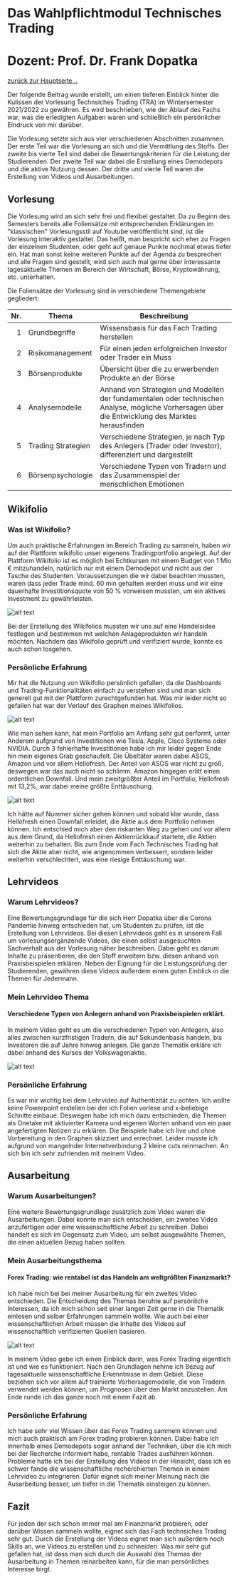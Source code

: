 # Das Wahlpflichtmodul Technisches Trading
# Dozent: Prof. Dr. Frank Dopatka

[zurück zur Hauptseite...](https://informatik-mannheim.github.io/iExpo-Winter-2021/)

Der folgende Beitrag wurde erstellt, um einen tieferen Einblick hinter die Kulissen der Vorlesung Technsiches Trading (TRA) im Wintersemester 2021/2022 zu gewähren.
Es wird beschrieben, wie der Ablauf des Fachs war, was die erledigten Aufgaben waren und schließlich ein persönlicher Eindruck von mir darüber.

Die Vorlesung setzte sich aus vier verschiedenen Abschnitten zusammen. Der erste Teil war die Vorlesung an sich und die Vermittlung des Stoffs. Der zweite bis vierte Teil sind dabei die Bewertungskriterien für die Leistung der Studierenden. Der zweite Teil war dabei die Erstellung eines Demodepots und die aktive Nutzung dessen. Der dritte und vierte Teil waren die Erstellung von Videos und Ausarbeitungen.

## Vorlesung
Die Vorlesung wird an sich sehr frei und flexibel gestaltet. Da zu Beginn des Semesters bereits alle Foliensätze mit entsprechenden Erklärungen im "klassischen" Vorlesungsstil auf Youtube veröffentlicht sind, ist die Vorlesung interaktiv gestaltet. Das heißt, man bespricht sich eher zu Fragen der einzelnen Studenten, oder geht auf genaue Punkte nochmal etwas tiefer ein. Hat man sonst keine weiteren Punkte auf der Agenda zu besprechen und alle Fragen sind gestellt, wird sich auch mal gerne über interessante tagesaktuelle Themen im Bereich der Wirtschaft, Börse, Kryptowährung, etc. unterhalten.

Die Foliensätze der Vorlesung sind in verschiedene Themengebiete gegliedert:


|Nr.| Thema      | Beschreibung          |
|---:| ------------- | ------------- |
|1| Grundbegriffe      | Wissensbasis für das Fach Trading herstellen |
|2| Risikomanagement     | Für einen jeden erfolgreichen Investor oder Trader ein Muss |
|3| Börsenprodukte | Übersicht über die zu erwerbenden Produkte an der Börse   |
|4| Analysemodelle | Anhand von Strategien und Modellen der fundamentalen oder technischen Analyse, mögliche Vorhersagen über die Entwicklung des Marktes herausfinden |
|5| Trading Strategien | Verschiedene Strategien, je nach Typ des Anlegers (Trader oder Investor), differenziert und dargestellt  |
|6| Börsenpsychologie | Verschiedene Typen von Tradern und das Zusammenspiel der menschlichen Emotionen  |

## Wikifolio
### Was ist Wikifolio?
Um auch praktische Erfahrungen im Bereich Trading zu sammeln, haben wir auf der Plattform wikifolio unser eigenens Tradingportfolio angelegt. Auf der Plattform Wikifolio ist es möglich bei Echtkursen mit einem Budget von 1 Mio € mitzuhandeln, natürlich nur mit einem Demodepot und nicht aus der Tasche des Studenten. Voraussetzungen die wir dabei beachten mussten, waren dass jeder Trade mind. 60 min gehalten werden muss und wir eine dauerhafte Investitionsquote von 50 % vorweisen mussten, um ein aktives Investment zu gewährleisten.

![alt text](TRA_Handelsidee.png "Handelsidee")

Bei der Erstellung des Wikifolios mussten wir uns auf eine Handelsidee festlegen und bestimmen mit welchen Anlageprodukten wir handeln möchten. Nachdem das Wikifolio geprüft und verifiziert wurde, konnte es auch schon losgehen.

### Persönliche Erfahrung
Mir hat die Nutzung von Wikifolio persönlich gefallen, da die Dashboards und Trading-Funktionalitäten einfach zu verstehen sind und man sich generell gut mit der Plattform zurechtgefunden hat. Was mir leider nicht so gefallen hat war der Verlauf des Graphen meines Wikifolios.

![alt text](Wikifolio.png "Wikifolio")

Wie man sehen kann, hat mein Portfolio am Anfang sehr gut performt, unter Anderem aufgrund von Investitionen wie Tesla, Apple, Cisco Systems oder NVIDIA. Durch 3 fehlerhafte Investitionen habe ich mir leider gegen Ende hin mein eigenes Grab geschaufelt. Die Übeltäter waren dabei ASOS, Amazon und vor allem Hellofresh. Der Anteil von ASOS war nicht zu groß, deswegen war das auch nicht so schlimm. Amazon hingegen erlitt einen ordentlichen Downfall. Und mein zweitgrößter Anteil im Portfolio, Hellofresh mit 13,2%, war dabei meine größte Enttäuschung.

![alt text](Hellofresh.png "Hellofresh")

Ich hätte auf Nummer sicher gehen können und sobald klar wurde, dass Hellofresh einen Downfall erleidet, die Aktie aus dem Portfolio nehmen können. Ich entschied mich aber den riskanten Weg zu gehen und vor allem aus dem Grund, da Hellofresh einen Aktienrückkauf startete, die Aktien weiterhin zu behalten. Bis zum Ende vom Fach Technisches Trading hat sich die Aktie aber nicht, wie angenommen verbessert, sondern leider weiterhin verschlechtert, was eine riesige Enttäuschung war.

## Lehrvideos
### Warum Lehrvideos?
Eine Bewertungsgrundlage für die sich Herr Dopatka über die Corona Pandemie hinweg entschieden hat, um Studenten zu prüfen, ist die Erstellung von Lehrvideos. Bei diesen Lehrvideos geht es in unserem Fall um vorlesungsergänzende Videos, die einen selbst ausgesuchten Sachverhalt aus der Vorlesung näher beschreiben. Dabei geht es darum Inhalte zu präsentieren, die den Stoff erweitern bzw. diesen anhand von Praxisbeispielen erklären.
Neben der Eignung für die Leistungsprüfung der Studierenden, gewähren diese Videos außerdem einen guten Einblick in die Themen für Jedermann.

### Mein Lehrvideo Thema
#### Verschiedene Typen von Anlegern anhand von Praxisbeispielen erklärt.

In meinem Video geht es um die verschiedenen Typen von Anlegern, also alles zwischen kurzfristigen Tradern, die auf Sekundenbasis handeln, bis Investoren die auf Jahre hinweg anlegen. Die ganze Thematik erkläre ich dabei anhand des Kurses der Volkswagenaktie.

![alt text](VID_Screen.png "Screenshot aus dem Lehrvideo")

### Persönliche Erfahrung

Es war mir wichtig bei dem Lehrvideo auf Authentizität zu achten. Ich wollte keine Powerpoint erstellen bei der ich Folien vorlese und x-beliebige Schnitte einbaue. Deswegen habe ich mich dazu entschieden, die Themen als Onetake mit aktivierter Kamera und eigenen Worten anhand von ein paar angefertigten Notizen zu erklären. Die Beispiele habe ich live und ohne Vorbereitung in den Graphen skizziert und errechnet. Leider musste ich aufgrund von mangelnder Internetverbindung 2 kleine cuts reinmachen. An sich bin ich sehr zufrienden mit meinem Video.

## Ausarbeitung
### Warum Ausarbeitungen?
Eine weitere Bewertungsgrundlage zusätzlich zum Video waren die Ausarbeitungen. Dabei konnte man sich entscheiden, ein zweites Video anzufertigen oder eine wissenschaftliche Arbeit zu schreiben. Dabei handelt es sich im Gegensatz zum Video, um selbst ausgewählte Themen, die einen aktuellen Bezug haben sollten.

### Mein Ausarbeitungsthema
#### Forex Trading: wie rentabel ist das Handeln am weltgrößten Finanzmarkt?
Ich habe mich bei bei meiner Ausarbeitung für ein zweites Video entschieden. Die Entscheidung des Themas beruhte auf persönliche Interessen, da ich mich schon seit einer langen Zeit gerne in die Thematik einlesen und selber Erfahrungen sammeln wollte. Wie auch bei einer wissenschaftlichen Arbeit müssen die Inhalte des Videos auf wissenschaftlich verifizierten Quellen basieren. 

![alt text](AUS_Screen.png "Screenshot aus dem Ausarbeitungsvideo")

In meinem Video gebe ich einen Einblick darin, was Forex Trading eigentlich ist und wie es funktioniert. Nach den Grundlagen nehme ich Bezug auf tagesaktuelle wissenschaftliche Erkenntnisse in dem Gebiet. Diese beziehen sich vor allem auf trainierte Vorhersagemodelle, die von Tradern verwendet werden können, um Prognosen über den Markt anzustellen. Am Ende runde ich das ganze noch mit einem Fazit ab.

### Persönliche Erfahrung
Ich habe sehr viel Wissen über das Forex Trading sammeln können und mich auch praktisch am Forex trading probieren können. Dabei habe ich innerhalb eines Demodepots sogar anhand der Techniken, über die ich mich bei der Recherche informiert habe, rentable Trades ausführen können. Probleme hatte ich bei der Erstellung des Videos in der Hinsicht, dass ich es schwer fande die wissenschaftliche recherchierten Themen in einem Lehrvideo zu integrieren. 
Dafür eignet sich meiner Meinung nach die Ausarbeitung besser, um tiefer in die Thematik einsteigen zu können.

## Fazit
Für jeden der sich schon immer mal am Finanzmarkt probieren, oder darüber Wissen sammeln wollte, eignet sich das Fach technsiches Trading sehr gut. Durch die Erstellung der Videos eignet man sich außerdem noch Skills an, wie Videos zu erstellen und zu schneiden. Was mir sehr gut gefallen hat, ist dass man sich durch die Auswahl des Themas der Ausarbeitung in Themen reinarbeiten kann, für die man persönliches Interesse birgt.

